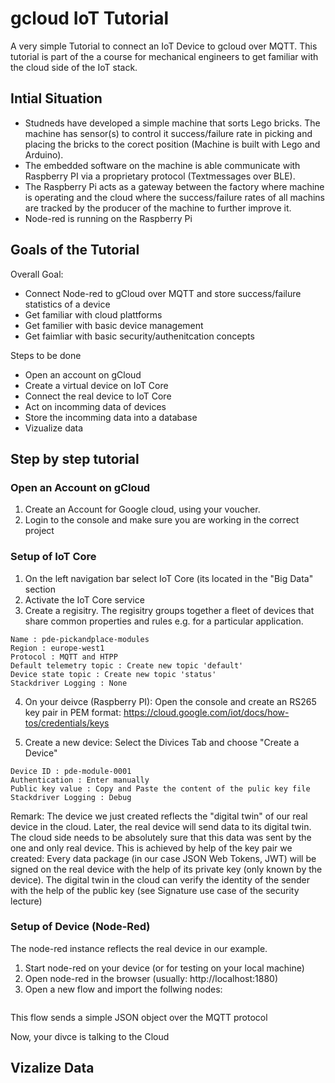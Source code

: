 # gcloud IoT Tutorial
A very simple Tutorial to connect an IoT Device to gcloud over MQTT.
This tutorial is part of the a course for mechanical engineers to get familiar with the cloud side of the IoT stack.

## Intial Situation
* Studneds have developed a simple machine that sorts Lego bricks. The machine has sensor(s) to control it success/failure rate in picking and placing the bricks to the corect position (Machine is built with Lego and Arduino).
* The embedded software on the machine is able communicate with Raspberry PI via a proprietary protocol (Textmessages over BLE).
* The Raspberry Pi acts as a gateway between the factory where machine is operating and the cloud where the success/failure rates of all machins are tracked by the producer of the machine to further improve it.
* Node-red is running on the Raspberry Pi

## Goals of the Tutorial

Overall Goal: 
* Connect Node-red to gCloud over MQTT and store success/failure statistics of a device
* Get familiar with cloud plattforms
* Get familier with basic device management
* Get faimliar with basic security/authenitcation concepts

Steps to be done
* Open an account on gCloud
* Create a virtual device on IoT Core
* Connect the real device to IoT Core
* Act on incomming data of devices
* Store the incomming data into a database 
* Vizualize data

## Step by step tutorial

### Open an Account on gCloud
1. Create an Account for Google cloud, using your voucher.
2. Login to the console and make sure you are working in the correct project

### Setup of IoT Core
1. On the left navigation bar select IoT Core (its located in the "Big Data" section
2. Activate the IoT Core service
3. Create a regisitry. The regisitry groups together a fleet of devices that share common properties and rules e.g. for a particular application.
```
Name : pde-pickandplace-modules
Region : europe-west1
Protocol : MQTT and HTPP
Default telemetry topic : Create new topic 'default'
Device state topic : Create new topic 'status'
Stackdriver Logging : None
```
4. On your deivce (Raspberry PI): Open the console and create an RS265 key pair in PEM format: https://cloud.google.com/iot/docs/how-tos/credentials/keys 

5. Create a new device: Select the Divices Tab and choose "Create a Device" 
```
Device ID : pde-module-0001
Authentication : Enter manually
Public key value : Copy and Paste the content of the pulic key file
Stackdriver Logging : Debug
```
Remark: The device we just created reflects the "digital twin" of our real device in the cloud. Later, the real device will send data to its digital twin. The cloud side needs to be absolutely sure that this data was sent by the one and only real device. This is achieved by help of the key pair we created: Every data package (in our case JSON Web Tokens, JWT) will be signed on the real device with the help of its private key (only known by the device). The digital twin in the cloud can verify the identity of the sender with the help of the public key (see Signature use case of the security lecture)

### Setup of Device (Node-Red)
The node-red instance reflects the real device in our example.
1. Start node-red on your device (or for testing on your local machine)
2. Open node-red in the browser (usually: http://localhost:1880)
3. Open a new flow and import the follwing nodes:
```

```
This flow sends a simple JSON object over the MQTT protocol

Now, your divce is talking to the Cloud

## Vizalize Data
